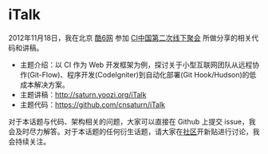iTalk
=====

2012年11月18日，我在北京 [酷6网](http://ku6.com/) 参加 [CI中国第二次线下聚会](http://codeigniter.org.cn/forums/thread-14884-1-1.html) 所做分享的相关代码和讲稿。

* 主题介绍：以 CI 作为 Web 开发框架为例，探讨关于小型互联网团队从远程协作(Git-Flow)、程序开发(CodeIgniter)到自动化部署(Git Hook/Hudson)的低成本解决方案。
* 主题讲稿：http://saturn.yoozi.org/iTalk
* 主题代码：https://github.com/cnsaturn/iTalk

对于本话题与代码、架构相关的问题，大家可以直接在 Github 上提交 issue，我会及时尽力解答。对于本话题的任何衍生话题，请大家在[社区](http://codeigniter.org.cn/)开新贴进行讨论，我会持续关注。